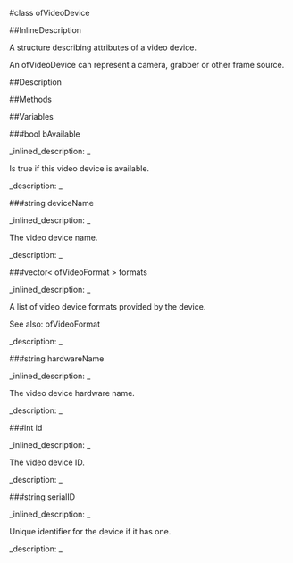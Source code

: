 #class ofVideoDevice


<!--
_visible: True_
_advanced: False_
_istemplated: False_
_extends: _
-->

##InlineDescription

A structure describing attributes of a video device.

An ofVideoDevice can represent a camera, grabber or other frame source.





##Description





##Methods



##Variables



###bool  bAvailable

<!--
_name: bAvailable_
_type: bool _
_access: public_
_version_started: 0.8.0_
_version_deprecated: _
_summary: _
_visible: True_
_constant: True_
_advanced: False_
-->

_inlined_description: _

Is true if this video device is available.





_description: _







<!----------------------------------------------------------------------------->

###string  deviceName

<!--
_name: deviceName_
_type: string _
_access: public_
_version_started: 0.8.0_
_version_deprecated: _
_summary: _
_visible: True_
_constant: True_
_advanced: False_
-->

_inlined_description: _

The video device name.





_description: _







<!----------------------------------------------------------------------------->

###vector<  ofVideoFormat >  formats

<!--
_name: formats_
_type: vector<  ofVideoFormat > _
_access: public_
_version_started: 0.8.0_
_version_deprecated: _
_summary: _
_visible: True_
_constant: True_
_advanced: False_
-->

_inlined_description: _

A list of video device formats provided by the device.

See also: ofVideoFormat





_description: _







<!----------------------------------------------------------------------------->

###string  hardwareName

<!--
_name: hardwareName_
_type: string _
_access: public_
_version_started: 0.8.0_
_version_deprecated: _
_summary: _
_visible: True_
_constant: True_
_advanced: False_
-->

_inlined_description: _

The video device hardware name.





_description: _







<!----------------------------------------------------------------------------->

###int  id

<!--
_name: id_
_type: int _
_access: public_
_version_started: 0.8.0_
_version_deprecated: _
_summary: _
_visible: True_
_constant: True_
_advanced: False_
-->

_inlined_description: _

The video device ID.





_description: _







<!----------------------------------------------------------------------------->

###string serialID

<!--
_name: serialID_
_type: string_
_access: public_
_version_started: 0.9.0_
_version_deprecated: _
_summary: _
_visible: True_
_constant: False_
_advanced: False_
-->

_inlined_description: _

Unique identifier for the device if it has one.





_description: _







<!----------------------------------------------------------------------------->

